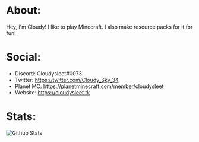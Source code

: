 # About:
Hey, i'm Cloudy! I like to play Minecraft. I also make resource packs for it for fun!

# Social:
- Discord: Cloudysleet#0073
- Twitter: https://twitter.com/Cloudy_Sky_34
- Planet MC: https://planetminecraft.com/member/cloudysleet
- Website: https://cloudysleet.tk

# Stats:
![Github Stats](https://github-readme-stats.vercel.app/api?username=cloudysleet&&show_icons=true&title_color=a1e2fb&hide_rank=true&icon_color=00b8ff&text_color=d7f4ff&bg_color=001756 "GitHub Stats")
